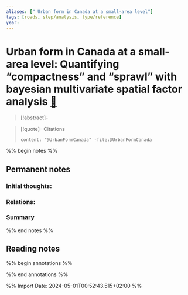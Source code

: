 ```yaml
---
aliases: [" Urban form in Canada at a small-area level"]
tags: [roads, step/analysis, type/reference]
year: 
---
```

# Urban form in Canada at a small-area level: Quantifying “compactness” and “sprawl” with bayesian multivariate spatial factor analysis [📖](zotero://select/library/items/FNLDM7PJ)

> [!abstract]-
> 

> [!quote]- Citations
> 
> ```query
> content: "@UrbanFormCanada" -file:@UrbanFormCanada
> ```

%% begin notes %%
## Permanent notes
### Initial thoughts:


### Relations:


### Summary


%% end notes %%
## Reading notes
%% begin annotations %%

%% end annotations %%



%% Import Date: 2024-05-01T00:52:43.515+02:00 %%
